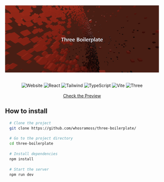 ![image](./three-boilerplate-thumbnail.png)
<div align="center">
<br/>
  <img src="https://img.shields.io/badge/Website-black" alt="Website">
  <img src="https://img.shields.io/badge/React-black" alt="React">
  <img src="https://img.shields.io/badge/Tailwind-black" alt="Tailwind">
  <img src="https://img.shields.io/badge/TypeScript-black" alt="TypeScript">
  <img src="https://img.shields.io/badge/Vite-black" alt="Vite">
  <img src="https://img.shields.io/badge/Three-black" alt="Three">
  <br/><br/>
  <a href="./three-boilerplate-thumbnail.gif" alt=video">Check the Preview</a>
</div>

## How to install

```bash
  # Clone the project
  git clone https://github.com/whosramoss/three-boilerplate/

  # Go to the project directory
  cd three-boilerplate

  # Install dependencies
  npm install

  # Start the server 
  npm run dev
```
